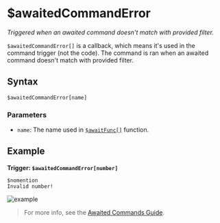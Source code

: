 # $awaitedCommandError
_Triggered when an awaited command doesn't match with provided filter._

`$awaitedCommandError[]` is a callback, which means it's used in the command trigger (not the code). The command is ran when an awaited command doesn't match with provided filter.

## Syntax
```
$awaitedCommandError[name]
```

### Parameters
- `name`: The name used in [`$awaitFunc[]`](../bdscript/awaitFunc.md) function.

## Example
**Trigger: `$awaitedCommandError[number]`**
```
$nomention
Invalid number!
```
![example](https://user-images.githubusercontent.com/113303649/212291974-4efa0531-d896-4aa3-ac1a-b8fa7d6794d0.png)
> For more info, see the [Awaited Commands Guide](../guides/awaitedCommands.md).
